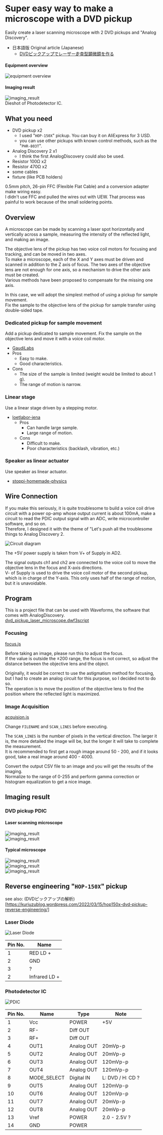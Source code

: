 # Super easy way to make a microscope with a DVD pickup
Easily create a laser scanning microscope with 2 DVD pickups and "Analog Discovery".
 
* 日本語版  Original article (Japanese) 
  * [DVDピックアップでレーザー走査型顕微鏡を作る](https://kuriuzublog.wordpress.com/2022/03/22/dvd-pickup-microscope/)

#### Equipment overview
![equipment overview](20220317_205448.jpg)

#### Imaging result 

![imaging_result](imaging_result_pdic.png)  
Dieshot of Photodetector IC.

## What you need
* DVD pickup x2
  * I used "`HOP-150X`" pickup. You can buy it on AliExpress for 3 USD. 
  * you can use other pickups with known control methods, such as the "`PHR-803T`".
* Analog Discovery 2 x1
  * I think the first AnalogDiscovery could also be used.
* Resistor 100Ω x2
* Resistor 470Ω x2
* some cables
* fixture (like PCB holders)

0.5mm pitch, 26-pin FFC (Flexible Flat Cable) and a conversion adapter make wiring easy.  
I didn't use FFC and pulled the wires out with UEW. That process was painful to work because of the small soldering points.  

## Overview
A microscope can be made by scanning a laser spot horizontally and vertically across a sample, measuring the intensity of the reflected light, and making an image.

The objective lens of the pickup has two voice coil motors for focusing and tracking, and can be moved in two axes.  
To make a microscope, each of the X and Y axes must be driven and scanned in addition to the Z axis of focus. The two axes of the objective lens are not enough for one axis, so a mechanism to drive the other axis must be created.  
Various methods have been proposed to compensate for the missing one axis.  

In this case, we will adopt the simplest method of using a pickup for sample movement.    
Fix the sample to the objective lens of the pickup for sample transfer using double-sided tape.

### Dedicated pickup for sample movement
Add a pickup dedicated to sample movement. Fix the sample on the objective lens and move it with a voice coil motor.  
* [GaudiLabs](https://www.gaudi.ch/GaudiLabs/?page_id=652)
* Pros
  * Easy to make.
  * Good characteristics.
* Cons
  * The size of the sample is limited (weight would be limited to about 1 g).
  * The range of motion is narrow.

### Linear stage
Use a linear stage driven by a stepping motor.
* [loetlabor-jena](https://loetlabor-jena.de/doku.php?id=projekte:dvdlsm:start)
  * Pros
    * Can handle large sample.
    * Large range of motion.
  * Cons
    * Difficult to make.
    * Poor characteristics (backlash, vibration, etc.)

### Speaker as linear actuator
Use speaker as linear actuator.
* [stoppi-homemade-physics](https://stoppi-homemade-physics.de/lasermikroskop/)

## Wire Connection
If you make this seriously, it is quite troublesome to build a voice coil drive circuit with a power op-amp whose output current is about 100mA, make a circuit to read the PDIC output signal with an ADC, write microcontroller software, and so on.  
Therefore, I designed it with the theme of "Let's push all the troublesome things to Analog Discovery 2.  

![Circuit diagram](circuit-diagram.png)

The +5V power supply is taken from V+ of Supply in AD2.  

The signal outputs ch1 and ch2 are connected to the voice coil to move the objective lens in the focus and X-axis directions.  
V- of Supply is used to drive the voice coil motor of the second pickup, which is in charge of the Y-axis. This only uses half of the range of motion, but it is unavoidable.  


## Program

This is a project file that can be used with Waveforms, the software that comes with AnalogDiscovery.  
[dvd_pickup_laser_microscope.dwf3script](https://github.com/kototoibashi/dvd-pickup-microscope-poc/raw/master/analogdiscovery/dvd_pickup_laser_microscope.dwf3script)

### Focusing

[focus.js](https://github.com/kototoibashi/dvd-pickup-microscope-poc/blob/master/analogdiscovery/focus.js)

Before taking an image, please run this to adjust the focus.   
If the value is outside the ±200 range, the focus is not correct, so adjust the distance between the objective lens and the object.   

Originally, it would be correct to use the astigmatism method for focusing, but I had to create an analog circuit for this purpose, so I decided not to do so.  
The operation is to move the position of the objective lens to find the position where the reflected light is maximized.

### Image Acquisition
[acquision.js](https://github.com/kototoibashi/dvd-pickup-microscope-poc/blob/master/analogdiscovery/acquision.js)

Change `FILENAME` and `SCAN_LINES` before executing.

The `SCAN_LINES` is the number of pixels in the vertical direction. The larger it is, the more detailed the image will be, but the longer it will take to complete the measurement.  
It is recommended to first get a rough image around 50 - 200, and if it looks good, take a real image around 400 - 4000.

Convert the output CSV file to an image and you will get the results of the imaging.  
Normalize to the range of 0-255 and perform gamma correction or histogram equalization to get a nice image.  


## Imaging result

### DVD pickup PDIC
#### Laser scanning microscope
![imaging_result](imaging_result_pdic.png)  
![imaging_result](dieshot_big.png)

#### Typical microscope
![imaging_result](20220314_203503_.jpg)  
![imaging_result](20220314_204027_.jpg)  
![imaging_result](20220314_204027_2.jpg)  

##  Reverse engineering "`HOP-150X`" pickup
see also: (DVDピックアップの解析)[https://kuriuzublog.wordpress.com/2022/03/15/hop150x-dvd-pickup-reverse-engineering/]

### Laser Diode

![Laser Diode](20220315_185013_.jpg)

|  Pin No.  |  Name  |
| ---- | ---- |
|  1  |  RED LD +  |
|  2  |  GND  |
|  3  |  ?  |
|  2  |  Infrared LD +  |

### Photodetector IC
![PDIC](20220314_203503_.jpg)  

| Pin No. | Name | Type | Note |
| -- | -- | -- | -- |
|1|Vcc|POWER|+5V|
|2|RF-|Diff OUT||
|3|RF+|Diff OUT||
|4|OUT1|Analog OUT|20mVp-p|
|5|OUT2|Analog OUT|20mVp-p|
|6|OUT3|Analog OUT|120mVp-p|
|7|OUT4|Analog OUT|120mVp-p|
|8|MODE_SELECT|Digital IN|L: DVD / H: CD ?|
|9|OUT5|Analog OUT|120mVp-p|
|10|OUT6|Analog OUT|120mVp-p|
|11|OUT7|Analog OUT|20mVp-p|
|12|OUT8|Analog OUT|20mVp-p|
|13|Vref|POWER|2.0 - 2.5V ?|
|14|GND|POWER||